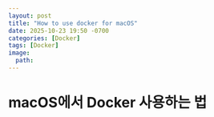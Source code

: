 ```yaml
---
layout: post
title: "How to use docker for macOS"
date: 2025-10-23 19:50 -0700
categories: [Docker]
tags: [Docker]
image:
  path:
---
```


# macOS에서 Docker 사용하는 법
